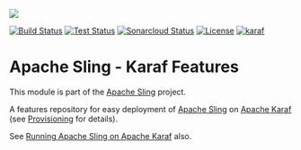 [<img src="https://sling.apache.org/res/logos/sling.png"/>](https://sling.apache.org)

 [![Build Status](https://ci-builds.apache.org/job/Sling/job/modules/job/sling-org-apache-sling-karaf-features/job/master/badge/icon)](https://ci-builds.apache.org/job/Sling/job/modules/job/sling-org-apache-sling-karaf-features/job/master/) [![Test Status](https://img.shields.io/jenkins/tests.svg?jobUrl=https://ci-builds.apache.org/job/Sling/job/modules/job/sling-org-apache-sling-karaf-features/job/master/)](https://ci-builds.apache.org/job/Sling/job/modules/job/sling-org-apache-sling-karaf-features/job/master/test/?width=800&height=600) [![Sonarcloud Status](https://sonarcloud.io/api/project_badges/measure?project=apache_sling-org-apache-sling-karaf-features&metric=alert_status)](https://sonarcloud.io/dashboard?id=apache_sling-org-apache-sling-karaf-features) [![License](https://img.shields.io/badge/License-Apache%202.0-blue.svg)](https://www.apache.org/licenses/LICENSE-2.0) [![karaf](https://sling.apache.org/badges/group-karaf.svg)](https://github.com/apache/sling-aggregator/blob/master/docs/groups/karaf.md)

# Apache Sling - Karaf Features

This module is part of the [Apache Sling](https://sling.apache.org) project.

A features repository for easy deployment of [Apache Sling](https://sling.apache.org) on [Apache Karaf](https://karaf.apache.org) (see [Provisioning](https://karaf.apache.org/manual/latest/#_provisioning) for details).

See [Running Apache Sling on Apache Karaf](http://sling.apache.org/documentation/karaf.html) also.
